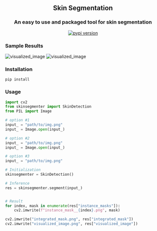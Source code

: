 <div align="center">
  <h2>
    Skin Segmentation
  </h2>
  <h3>
    An easy to use and packaged tool for skin segmentation   
  </h3>
    <a href="https://badge.fury.io/py/yolotext"><img src="https://badge.fury.io/py/yolotext.svg" alt="pypi version"></a>
</div>

### Sample Results
![visualized_image](https://github.com/rzamarefat/skinsegmenter/assets/79300456/887c7f5f-f9d0-4ac1-8346-b87c6c2701c5)
![visualized_image](https://github.com/rzamarefat/skinsegmenter/assets/79300456/c8b38beb-f80b-4b25-86ab-ed6734da4e7f)

### Installation

```
pip install 
```


### Usage
```python
import cv2
from skinsegmenter import SkinDetection
from PIL import Image

# option #1
input_ = "path/to/img.png"
input_ = Image.open(input_)

# option #2
input_ = "path/to/img.png"
input_ = Image.open(input_)

# option #3
input_ = "path/to/img.png"

# Initialization
skinsegmenter = SkinDetection()

# Inference
res = skinsegmenter.segment(input_)


# Result
for index, mask in enumerate(res["instance_masks"]):
    cv2.imwrite(f"instance_mask__{index}.png", mask)

cv2.imwrite("integrated_mask.png", res["integrated_mask"])
cv2.imwrite("visualized_image.png", res["visualized_image"])
```

